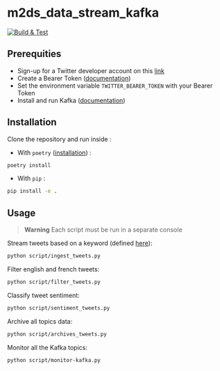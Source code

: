 

# m2ds_data_stream_kafka

[![Build & Test](https://github.com/baptiste-pasquier/m2ds_data-stream-kafka/actions/workflows/main.yml/badge.svg)](https://github.com/baptiste-pasquier/m2ds_data-stream-kafka/actions/workflows/main.yml)

## Prerequities

- Sign-up for a Twitter developer account on this [link](https://developer.twitter.com/en/apply-for-access)
- Create a Bearer Token ([documentation](https://developer.twitter.com/en/docs/authentication/oauth-2-0/bearer-tokens))
- Set the environment variable `TWITTER_BEARER_TOKEN` with your Bearer Token
- Install and run Kafka ([documentation](https://kafka.apache.org/quickstart))

## Installation

Clone the repository and run inside :

- With `poetry` ([installation](https://python-poetry.org/docs/#installation)) :
```bash
poetry install
```

- With `pip` :
```bash
pip install -e .
```

## Usage

> **Warning**
> Each script must be run in a separate console

Stream tweets based on a keyword (defined [here](src\m2ds_data_stream_kafka\config.py)):
```bash
python script/ingest_tweets.py
```

Filter english and french tweets:
```bash
python script/filter_tweets.py
```

Classify tweet sentiment:
```bash
python script/sentiment_tweets.py
```

Archive all topics data:
```bash
python script/archives_tweets.py
```

Monitor all the Kafka topics:
```bash
python script/monitor-kafka.py
```
